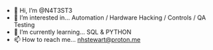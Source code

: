 - 👋 Hi, I’m @N4T3ST3
- 👀 I’m interested in... Automation / Hardware Hacking / Controls / QA Testing 
- 🌱 I’m currently learning... SQL & PYTHON
- 📫 How to reach me... nhstewart@proton.me

<!---
N4T3ST3/N4T3ST3 is a ✨ special ✨ repository because its `README.md` (this file) appears on your GitHub profile.
You can click the Preview link to take a look at your changes.
--->
